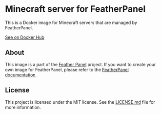 # Minecraft server for FeatherPanel

This is a Docker image for Minecraft servers that are managed by FeatherPanel.

[See on Docker Hub](https://hub.docker.com/r/featherpanel/minecraft)

## About

This image is a part of the [Feather Panel](https://github.com/FeatherPanel/FeatherPanel) project.
If you want to create your own image for FeatherPanel, please refer to the [FeatherPanel documentation](https://featherpanel.github.io/docs/).

## License

This project is licensed under the MIT license. See the [LICENSE.md](LICENSE.md) file for more information.
